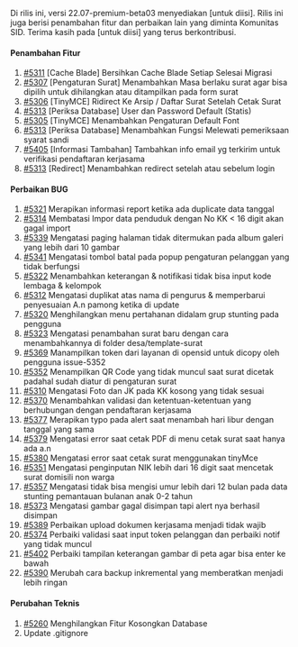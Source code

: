Di rilis ini, versi 22.07-premium-beta03 menyediakan [untuk diisi]. Rilis ini juga berisi penambahan fitur dan perbaikan lain yang diminta Komunitas SID.
Terima kasih pada [untuk diisi] yang terus berkontribusi.

#### Penambahan Fitur
1. [#5311](https://github.com/OpenSID/OpenSID/issues/5311) [Cache Blade] Bersihkan Cache Blade Setiap Selesai Migrasi
2. [#5307](https://github.com/OpenSID/OpenSID/issues/5307) [Pengaturan Surat] Menambahkan Masa berlaku surat agar bisa dipilih untuk dihilangkan atau ditampilkan pada form surat
3. [#5306](https://github.com/OpenSID/OpenSID/issues/5306) [TinyMCE] Ridirect Ke Arsip / Daftar Surat Setelah Cetak Surat
4. [#5313](https://github.com/OpenSID/OpenSID/issues/5313) [Periksa Database] User dan Password Default (Statis)
5. [#5305](https://github.com/OpenSID/OpenSID/issues/5305) [TinyMCE] Menambahkan Pengaturan Default Font
6. [#5313](https://github.com/OpenSID/OpenSID/issues/5313) [Periksa Database] Menambahkan Fungsi Melewati pemeriksaan syarat sandi
7. [#5405](https://github.com/OpenSID/OpenSID/issues/5405) [Informasi Tambahan] Tambahkan info email yg terkirim untuk verifikasi pendaftaran kerjasama
8. [#5313](https://github.com/OpenSID/OpenSID/issues/5313) [Redirect] Menambahkan redirect setelah atau sebelum login

#### Perbaikan BUG
1. [#5321](https://github.com/OpenSID/OpenSID/issues/5321) Merapikan informasi report ketika ada duplicate data tanggal
2. [#5314](https://github.com/OpenSID/OpenSID/issues/5314) Membatasi Impor data penduduk dengan No KK < 16 digit akan gagal import
3. [#5339](https://github.com/OpenSID/OpenSID/issues/5339) Mengatasi paging halaman tidak ditermukan pada album galeri yang lebih dari 10 gambar
4. [#5341](https://github.com/OpenSID/OpenSID/issues/5341) Mengatasi tombol batal pada popup pengaturan pelanggan yang tidak berfungsi
5. [#5322](https://github.com/OpenSID/OpenSID/issues/5322) Menambahkan keterangan & notifikasi tidak bisa input kode lembaga & kelompok
6. [#5312](https://github.com/OpenSID/OpenSID/issues/5312) Mengatasi duplikat atas nama di pengurus & memperbarui penyesuaian A.n pamong ketika di update
7. [#5320](https://github.com/OpenSID/OpenSID/issues/5320) Menghilangkan menu pertahanan didalam grup stunting pada pengguna
8. [#5323](https://github.com/OpenSID/OpenSID/issues/5323) Mengatasi penambahan surat baru dengan cara menambahkannya di folder desa/template-surat
9. [#5369](https://github.com/OpenSID/OpenSID/issues/5369) Manampilkan token dari layanan di opensid untuk dicopy oleh pengguna issue-5352
10. [#5352](https://github.com/OpenSID/OpenSID/issues/5352) Menampilkan QR Code yang tidak muncul saat surat dicetak padahal sudah diatur di pengaturan surat
11. [#5310](https://github.com/OpenSID/OpenSID/issues/5310) Mengatasi Foto dan JK pada KK kosong yang tidak sesuai  
12. [#5370](https://github.com/OpenSID/OpenSID/issues/5370) Menambahkan validasi dan ketentuan-ketentuan yang berhubungan dengan pendaftaran kerjasama
13. [#5377](https://github.com/OpenSID/OpenSID/issues/5377) Merapikan typo pada alert saat menambah hari libur dengan tanggal yang sama
14. [#5379](https://github.com/OpenSID/OpenSID/issues/5379) Mengatasi error saat cetak PDF di menu cetak surat saat hanya ada a.n
15. [#5380](https://github.com/OpenSID/OpenSID/issues/5380) Mengatasi error saat cetak surat menggunakan tinyMce
16. [#5351](https://github.com/OpenSID/OpenSID/issues/5351) Mengatasi penginputan NIK lebih dari 16 digit saat mencetak surat domisili non warga
17. [#5357](https://github.com/OpenSID/OpenSID/issues/5357) Mengatasi tidak bisa mengisi umur lebih dari 12 bulan pada data stunting pemantauan bulanan anak 0-2 tahun
18. [#5373](https://github.com/OpenSID/OpenSID/issues/5373) Mengatasi gambar gagal disimpan tapi alert nya berhasil disimpan
19. [#5389](https://github.com/OpenSID/OpenSID/issues/5389) Perbaikan upload dokumen kerjasama menjadi tidak wajib
20. [#5374](https://github.com/OpenSID/OpenSID/issues/5374) Perbaiki validasi saat input token pelanggan dan perbaiki notif yang tidak muncul
21. [#5402](https://github.com/OpenSID/OpenSID/issues/5402) Perbaiki tampilan keterangan gambar di peta agar bisa enter ke bawah
22. [#5390](https://github.com/OpenSID/OpenSID/issues/5390) Merubah cara backup inkremental yang memberatkan menjadi lebih ringan

#### Perubahan Teknis
1. [#5260](https://github.com/OpenSID/OpenSID/issues/5260) Menghilangkan Fitur Kosongkan Database
2. Update .gitignore
